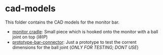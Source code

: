 # cad-models

This folder contains the CAD models for the monitor bar.

- [monitor cradle](monitor-cradle.stl): Small piece which is hooked onto the monitor with a ball joint on top (_WIP_)
- [prototype-bar-connector](prototype-bar-connector): Just a prototype to test the corrent dimensions for the ball joint (_ONLY FOR TESTING; DONT USE_)